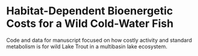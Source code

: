 # Habitat-Dependent Bioenergetic Costs for a Wild Cold-Water Fish

Code and data for manuscript focused on how costly activity and standard metabolism is for wild Lake Trout in a multibasin lake ecosystem. 
